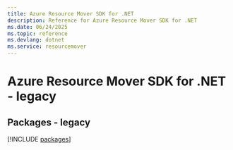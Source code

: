 ```yaml
---
title: Azure Resource Mover SDK for .NET
description: Reference for Azure Resource Mover SDK for .NET
ms.date: 06/24/2025
ms.topic: reference
ms.devlang: dotnet
ms.service: resourcemover
---
```

# Azure Resource Mover SDK for .NET - legacy
## Packages - legacy
[!INCLUDE [packages](resource-mover-index.md)]